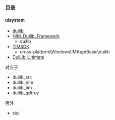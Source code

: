 ### 目录

#### uisystem

* [duilib](https://github.com/duilib/duilib)
* [NIM_Duilib_Framework](https://github.com/netease-im/NIM_Duilib_Framework/)
	* duilib 
* [TIMSDK](https://github.com/tencentyun/TIMSDK)
	* cross-platform\Windows\IMApp\Basic\duilib
* [DuiLib_Ultimate](https://github.com/qdtroy/DuiLib_Ultimate)

对应于

* duilib_src
* duilib_nim
* duilib_tim
* duilib_qdtroy

另外

* siui
